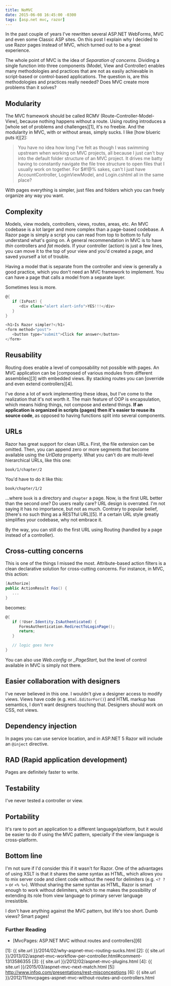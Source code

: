 ```yaml
---
title: NoMVC
date: 2015-06-08 16:45:00 -0300
tags: [asp.net mvc, razor]
---
```


In the past couple of years I've rewritten several ASP.NET WebForms, MVC and even some Classic ASP sites. On this post I explain why I decided to use Razor pages instead of MVC, which turned out to be a great experience.

The whole point of MVC is the idea of *Separation of concerns*. Dividing a single function into three components (Model, View and Controller) enables many methodologies and practices that are not as easily achievable in script-based or control-based applications. The question is, are this methodologies and practices really needed? Does MVC create more problems than it solves?

## Modularity

The MVC framework should be called RCMV (Route-Controller-Model-View), because nothing happens without a route. Using routing introduces a [whole set of problems and challenges][1], it's no freebie. And the modularity in MVC, with or without areas, simply sucks. I like [how blueric puts it][2]:

> You have no idea how long I've felt as though I was swimming upstream when working on MVC projects, all because I just can't buy into the default folder structure of an MVC project. It drives me batty having to constantly navigate the file tree structure to open files that I usually work on together. For $#!@% sakes, can't I just have AccountController, LoginViewModel, and Login.cshtml all in the same place?

With pages everything is simpler, just files and folders which you can freely organize any way you want.

## Complexity

Models, view models, controllers, views, routes, areas, etc. An MVC codebase is a lot larger and more complex than a page-based codebase. A Razor page is simply a script you can read from top to bottom to fully understand what's going on. A general recommendation in MVC is to have *thin* controllers and *fat* models. If your controller (action) is just a few lines, you can move it to the top of your view and you'd created a page, and saved yourself a lot of trouble.

Having a model that is separate from the controller and view is generally a good practice, which you don't need an MVC framework to implement. You can have a page that calls a model from a separate layer.

Sometimes less is more.

```csharp
@{
   if (IsPost) {
      <div class="alert alert-info">YES!!!</div>
   }
}

<h1>Is Razor simpler?</h1>
<form method="post">
   <button type="submit">Click for answer</button>
</form>
```

## Reusability

Routing does enable a level of composability not possible with pages. An MVC application can be [composed of various modules from different assemblies][3] with embedded views. By stacking routes you can [override and even extend controllers][4].

I've done a lot of work implementing these ideas, but I've come to the realization that it's not worth it. The main feature of OOP is encapsulation, which means hiding things, not compose and extend things. **If an application is organized in scripts (pages) then it's easier to reuse its source code**, as opposed to having functions split into several components.

## URLs

Razor has great support for clean URLs. First, the file extension can be omitted. Then, you can append zero or more segments that become available using the *UrlData* property. What you can't do are multi-level hierarchical URLs, like this one:

```text
book/1/chapter/2
```

You'd have to do it like this:

```text
book/chapter/1/2
```

...where `book` is a directory and `chapter` a page. Now, is the first URL better than the second one? Do users really care? URL design is overrated. I'm not saying it has no importance, but not as much. Contrary to popular belief, [there's no such thing as a RESTful URL][5]. If a certain URL style greatly simplifies your codebase, why not embrace it.

By the way, you can still do the first URL using Routing (handled by a page instead of a controller).

## Cross-cutting concerns

This is one of the things I missed the most. Attribute-based action filters is a clean declarative solution for cross-cutting concerns. For instance, in MVC, this action:

```csharp
[Authorize]
public ActionResult Foo() {
   ...
}
```

becomes:

```csharp
@{
   if (!User.Identity.IsAuthenticated) {
      FormsAuthentication.RedirectToLoginPage();
      return;
   }

   // logic goes here
}
```

You can also use *Web.config* or *_PageStart*, but the level of control available in MVC is simply not there.

## Easier collaboration with designers

I've never believed in this one. I wouldn't give a designer access to modify views. Views have code (e.g. `Html.EditorFor()`) and HTML markup has semantics, I don't want designers touching that. Designers should work on CSS, not views.

## Dependency injection

In pages you can use service location, and in ASP.NET 5 Razor will include an `@inject` directive.

## RAD (Rapid application development)

Pages are definitely faster to write.

## Testability

I've never tested a controller or view.

## Portability

It's rare to port an application to a different language/platform, but it would be easier to do if using the MVC pattern, specially if the view language is cross-platform.

## Bottom line

I'm not sure if I'd consider this if it wasn't for Razor. One of the advantages of using XSLT is that it shares the same syntax as HTML, which allows you to mix server code and client code without the need for delimiters (e.g. `<? ?>` or `<% %>`). Without sharing the same syntax as HTML, Razor is smart enough to work without delimiters, which to me makes the possibility of extending its role from view language to primary server language irresistible.

I don't have anything against the MVC pattern, but life's too short. Dumb views? Smart pages!

### Further Reading

- [MvcPages: ASP.NET MVC without routes and controllers][6]

[1]: {{ site.url }}/2014/02/why-aspnet-mvc-routing-sucks.html
[2]: {{ site.url }}/2013/02/aspnet-mvc-workflow-per-controller.html#comment-1313586355
[3]: {{ site.url }}/2012/02/aspnet-mvc-plugins.html
[4]: {{ site.url }}/2015/03/aspnet-mvc-next-match.html
[5]: http://www.infoq.com/presentations/rest-misconceptions
[6]: {{ site.url }}/2012/11/mvcpages-aspnet-mvc-without-routes-and-controllers.html

